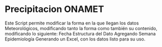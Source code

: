 # Precipitacion ONAMET
Este Script permite modificar la forma en la que llegan los datos Meteorológicos, modificando tanto la forma como también su contenido, modificando lo siguiente:  Fecha Estructura del Dato Agregando Semana Epidemiología Generando un Excel, con los datos listo para su uso.

